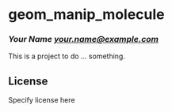 # geom_manip_molecule
### _Your Name <your.name@example.com>_

This is a project to do ... something.

## License

Specify license here

